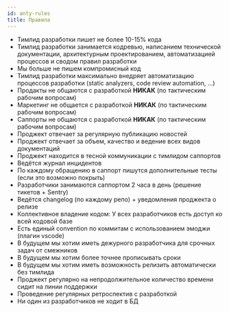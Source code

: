 ```yaml
---
id: anty-rules
title: Правила
---
```

- Тимлид разработки пишет не более 10-15% кода
- Тимлид разработки занимается кодревью, написанием технической документации, архитектурным проектированием, автоматизацией процессов и сводом правил разработки
- Мы больше не пишем компромисный код
- Тимлид разработки максимально внедряет автоматизацию процессов разработки (static analyzers, code review automation, ...)
- Продакты не общаются с разработкой **НИКАК** (по тактическим рабочим вопросам)
- Маркетинг не общается с разработкой **НИКАК** (по тактическим рабочим вопросам)
- Саппорты не общаются с разработкой **НИКАК** (по тактическим рабочим вопросам)
- Проджект отвечает за регулярную публикацию новостей
- Проджект отвечает за объем, качество и ведение всех видов документаций
- Проджект находится в тесной коммуникации с тимлидом саппортов
- Ведётся журнал инцидентов
- По каждому обращению в саппорт пишутся дополнительные тесты (если это возможно покрыть)
- Разработчики занимаются саппортом 2 часа в день (решение тикетов + Sentry)
- Ведётся changelog (по каждому репо) + уведомления проджекта о релизе
- Коллективное владение кодом: У всех разработчиков есть доступ ко всей кодовой базе
- Есть единый convention по коммитам с использованием эмоджи (плагин vscode)
- В будущем мы хотим иметь дежурного разработчика для срочных задач от смежников
- В будущем мы хотим более точнее прописывать сроки
- В будущем мы хотим иметь возможность релизить автоматически без тимлида
- Проджект регулярно на непродолжительное количество времени сидит на линии поддержки
- Проведение регулярных ретроспектив с разработкой
- Ни один из разработчиков не ходит в БД
